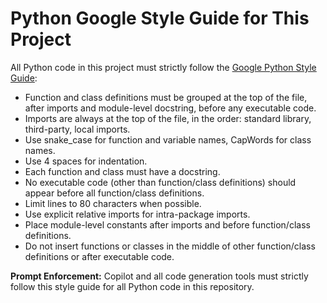 # Python Google Style Guide for This Project

All Python code in this project must strictly follow the [Google Python Style Guide](https://google.github.io/styleguide/pyguide.html):

- Function and class definitions must be grouped at the top of the file, after imports and module-level docstring, before any executable code.
- Imports are always at the top of the file, in the order: standard library, third-party, local imports.
- Use snake_case for function and variable names, CapWords for class names.
- Use 4 spaces for indentation.
- Each function and class must have a docstring.
- No executable code (other than function/class definitions) should appear before all function/class definitions.
- Limit lines to 80 characters when possible.
- Use explicit relative imports for intra-package imports.
- Place module-level constants after imports and before function/class definitions.
- Do not insert functions or classes in the middle of other function/class definitions or after executable code.

**Prompt Enforcement:**
Copilot and all code generation tools must strictly follow this style guide for all Python code in this repository.

